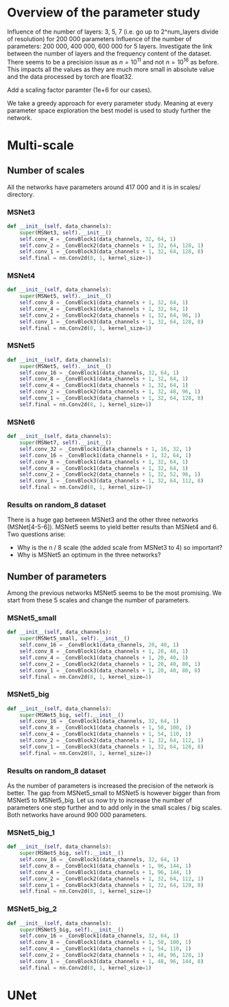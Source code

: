 # Overview of the parameter study
Influence of the number of layers: 3, 5, 7 (i.e. go up to 2^num_layers
divide of resolution) for 200 000 parameters
Influence of the number of parameters: 200 000, 400 000, 600 000 for 5 layers.
Investigate the link between the number of layers and the frequency content of the 
dataset. There seems to be a precision issue as $n = 10^{11}$ and not $n=10^{16}$ as
before. This impacts all the values as they are much more small in absolute value and the data processed by torch are float32. 

Add a scaling factor paramter (1e+6 for our cases).

We take a greedy approach for every parameter study. Meaning at every parameter space
exploration the best model is used to study further the network.

# Multi-scale

## Number of scales 
All the networks have parameters around 417 000 and it is in scales/ directory.
### MSNet3
```python
def __init__(self, data_channels):
    super(MSNet3, self).__init__()
    self.conv_4 = _ConvBlock1(data_channels, 32, 64, 1)
    self.conv_2 = _ConvBlock2(data_channels + 1, 32, 64, 128, 1)
    self.conv_1 = _ConvBlock3(data_channels + 1, 32, 64, 128, 8)
    self.final = nn.Conv2d(8, 1, kernel_size=1)
```

### MSNet4
```python
def __init__(self, data_channels):
    super(MSNet5, self).__init__()
    self.conv_8 = _ConvBlock1(data_channels + 1, 32, 64, 1)
    self.conv_4 = _ConvBlock1(data_channels + 1, 32, 64, 1)
    self.conv_2 = _ConvBlock2(data_channels + 1, 32, 64, 96, 1)
    self.conv_1 = _ConvBlock3(data_channels + 1, 32, 64, 128, 8)
    self.final = nn.Conv2d(8, 1, kernel_size=1)
```

### MSNet5
```python
def __init__(self, data_channels):
    super(MSNet5, self).__init__()
    self.conv_16 = _ConvBlock1(data_channels, 32, 64, 1)
    self.conv_8 = _ConvBlock1(data_channels + 1, 32, 64, 1)
    self.conv_4 = _ConvBlock1(data_channels + 1, 32, 64, 1)
    self.conv_2 = _ConvBlock2(data_channels + 1, 32, 48, 96, 1)
    self.conv_1 = _ConvBlock3(data_channels + 1, 32, 64, 128, 8)
    self.final = nn.Conv2d(8, 1, kernel_size=1)
```

### MSNet6
```python
def __init__(self, data_channels):
    super(MSNet7, self).__init__()
    self.conv_32 = _ConvBlock1(data_channels + 1, 16, 32, 1)
    self.conv_16 = _ConvBlock1(data_channels + 1, 32, 64, 1)
    self.conv_8 = _ConvBlock1(data_channels + 1, 32, 64, 1)
    self.conv_4 = _ConvBlock1(data_channels + 1, 32, 64, 1)
    self.conv_2 = _ConvBlock2(data_channels + 1, 32, 52, 96, 1)
    self.conv_1 = _ConvBlock3(data_channels + 1, 32, 64, 112, 8)
    self.final = nn.Conv2d(8, 1, kernel_size=1)
```

### Results on random_8 dataset
There is a huge gap between MSNet3 and the other three networks (MSNet[4-5-6]). MSNet5
seems to yield better results than MSNet4 and 6. Two questions arise:
- Why is the n / 8 scale (the added scale from MSNet3 to 4) so important?
- Why is MSNet5 an optimum in the three networks?

## Number of parameters
Among the previous networks MSNet5 seems to be the most promising. We start from these 5 scales and
change the number of parameters.

### MSNet5_small
```python
def __init__(self, data_channels):
    super(MSNet5_small, self).__init__()
    self.conv_16 = _ConvBlock1(data_channels, 20, 40, 1)
    self.conv_8 = _ConvBlock1(data_channels + 1, 20, 40, 1)
    self.conv_4 = _ConvBlock1(data_channels + 1, 20, 40, 1)
    self.conv_2 = _ConvBlock2(data_channels + 1, 20, 40, 80, 1)
    self.conv_1 = _ConvBlock3(data_channels + 1, 20, 40, 80, 8)
    self.final = nn.Conv2d(8, 1, kernel_size=1)
```

### MSNet5_big
```python
def __init__(self, data_channels):
    super(MSNet5_big, self).__init__()
    self.conv_16 = _ConvBlock1(data_channels, 32, 64, 1)
    self.conv_8 = _ConvBlock1(data_channels + 1, 50, 100, 1)
    self.conv_4 = _ConvBlock1(data_channels + 1, 54, 110, 1)
    self.conv_2 = _ConvBlock2(data_channels + 1, 32, 64, 112, 1)
    self.conv_1 = _ConvBlock3(data_channels + 1, 32, 64, 128, 8)
    self.final = nn.Conv2d(8, 1, kernel_size=1)
```

### Results on random_8 dataset
As the number of parameters is increased the precision of the network is better.
The gap from MSNet5_small to MSNet5 is however bigger than from MSNet5 to MSNet5_big.
Let us now try to increase the number of parameters one step further and to add only
in the small scales / big scales. Both networks have around 900 000 parameters.

### MSNet5_big_1
```python
def __init__(self, data_channels):
    super(MSNet5_big, self).__init__()
    self.conv_16 = _ConvBlock1(data_channels, 32, 64, 1)
    self.conv_8 = _ConvBlock1(data_channels + 1, 96, 144, 1)
    self.conv_4 = _ConvBlock1(data_channels + 1, 96, 144, 1)
    self.conv_2 = _ConvBlock2(data_channels + 1, 32, 64, 112, 1)
    self.conv_1 = _ConvBlock3(data_channels + 1, 32, 64, 128, 8)
    self.final = nn.Conv2d(8, 1, kernel_size=1)
```

### MSNet5_big_2
```python
def __init__(self, data_channels):
    super(MSNet5_big, self).__init__()
    self.conv_16 = _ConvBlock1(data_channels, 32, 64, 1)
    self.conv_8 = _ConvBlock1(data_channels + 1, 50, 100, 1)
    self.conv_4 = _ConvBlock1(data_channels + 1, 54, 110, 1)
    self.conv_2 = _ConvBlock2(data_channels + 1, 48, 96, 128, 1)
    self.conv_1 = _ConvBlock3(data_channels + 1, 48, 96, 144, 8)
    self.final = nn.Conv2d(8, 1, kernel_size=1)
```

# UNet